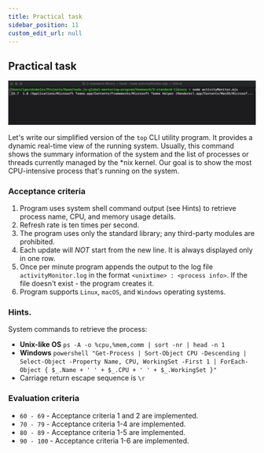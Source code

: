 ```yaml
---
title: Practical task
sidebar_position: 11
custom_edit_url: null
---
```


## Practical task

![Example](img/example.gif)

Let's write our simplified version of the `top` CLI utility program. It provides a dynamic real-time view of the running system. Usually, this command shows the summary information of the system and the list of processes or threads currently managed by the *nix kernel. Our goal is to show the most CPU-intensive process that's running on the system.

### Acceptance criteria
1. Program uses system shell command output (see Hints) to retrieve process name, CPU, and memory usage details.
2. Refresh rate is ten times per second.
3. The program uses only the standard library; any third-party modules are prohibited.
4. Each update will *NOT* start from the new line. It is always displayed only in one row.
5. Once per minute program appends the output to the log file `activityMonitor.log` in the format `<unixtime> : <process info>`. If the file doesn't exist - the program creates it.
6. Program supports `Linux`, `macOS`, and `Windows` operating systems.

### Hints.
System commands to retrieve the process:
- **Unix-like OS** `ps -A -o %cpu,%mem,comm | sort -nr | head -n 1`
- **Windows** `powershell "Get-Process | Sort-Object CPU -Descending | Select-Object -Property Name, CPU, WorkingSet -First 1 | ForEach-Object { $_.Name + ' ' + $_.CPU + ' ' + $_.WorkingSet }"`
- Carriage return escape sequence is `\r`

### Evaluation criteria
- `60 - 69` - Acceptance criteria 1 and 2 are implemented.
- `70 - 79` - Acceptance criteria 1-4 are implemented.
- `80 - 89` - Acceptance criteria 1-5 are implemented.
- `90 - 100` - Acceptance criteria 1-6 are implemented.